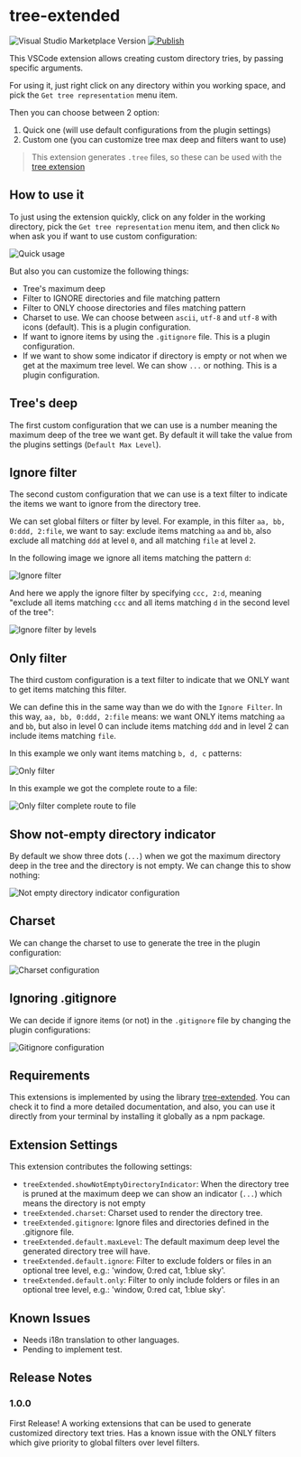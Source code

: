 # tree-extended

![Visual Studio Marketplace Version](https://img.shields.io/visual-studio-marketplace/v/rulyotano.tree-extended?logo=visual-studio-code&logoColor=blue) [![Publish](https://github.com/rulyotano/tree-extended-vscode/actions/workflows/publish.yml/badge.svg)](https://github.com/rulyotano/tree-extended-vscode/actions/workflows/publish.yml)


This VSCode extension allows creating custom directory tries, by passing specific arguments.

For using it, just right click on any directory within you working space, and pick the `Get tree representation` menu item.

Then you can choose between 2 option:
1. Quick one (will use default configurations from the plugin settings)
2. Custom one (you can customize tree max deep and filters want to use)

> This extension generates `.tree` files, so these can be used with the [tree extension](https://marketplace.visualstudio.com/items?itemName=CTC.vscode-tree-extension)

## How to use it

To just using the extension quickly, click on any folder in the working directory, pick the `Get tree representation` menu item, and then click `No` when ask you if want to use custom configuration:

![Quick usage](images/tree-extended-quick.gif)

But also you can customize the following things:
- Tree's maximum deep
- Filter to IGNORE directories and file matching pattern
- Filter to ONLY choose directories and files matching pattern
- Charset to use. We can choose between `ascii`, `utf-8` and `utf-8` with icons (default). This is a plugin configuration.
- If want to ignore items by using the `.gitignore` file. This is a plugin configuration.
- If we want to show some indicator if directory is empty or not when we get at the maximum tree level. We can show `...` or nothing. This is a plugin configuration. 

## Tree's deep

The first custom configuration that we can use is a number meaning the maximum deep of the tree we want  get. By default it will take the value from the plugins settings (`Default Max Level`).

## Ignore filter

The second custom configuration that we can use is a text filter to indicate the items we want to ignore from the directory tree.

We can set global filters or filter by level. For example, in this filter `aa, bb, 0:ddd, 2:file`, we want to say: exclude items matching `aa` and `bb`, also exclude all matching `ddd` at level `0`, and all matching `file` at level `2`.

In the following image we ignore all items matching the pattern `d`:

![Ignore filter](images/tree-extended-ignore-filter.gif)

And here we apply the ignore filter by specifying `ccc, 2:d`, meaning "exclude all items matching `ccc` and all items matching `d` in the second level of the tree":

![Ignore filter by levels](images/tree-extended-ignore-filter-by-levels.gif)

## Only filter

The third custom configuration is a text filter to indicate that we ONLY want to get items matching this filter.

We can define this in the same way than we do with the `Ignore Filter`. In this way, `aa, bb, 0:ddd, 2:file` means: we want ONLY items matching `aa` and `bb`, but also in level 0 can include items matching `ddd` and in level 2 can include items matching `file`.

In this example we only want items matching `b, d, c` patterns:

![Only filter](images/tree-extended-only-filter.gif)

In this example we got the complete route to a file:

![Only filter complete route to file](images/tree-extended-only-filter-complete-route-to-file.gif)

## Show not-empty directory indicator

By default we show three dots (`...`) when we got the maximum directory deep in the tree and the directory is not empty. We can change this to show nothing:

![Not empty directory indicator configuration](images/tree-extended-configurations.gif)

## Charset

We can change the charset to use to generate the tree in the plugin configuration:

![Charset configuration](images/tree-extended-configurations-charset.gif)

## Ignoring .gitignore

We can decide if ignore items (or not) in the `.gitignore` file by changing the plugin configurations:

![Gitignore configuration](images/tree-extended-configurations-gitignore.gif)

## Requirements

This extensions is implemented by using the library [tree-extended](https://github.com/rulyotano/tree-extended). You can check it to find a more detailed documentation, and also, you can use it directly from your terminal by installing it globally as a npm package.

## Extension Settings

This extension contributes the following settings:

* `treeExtended.showNotEmptyDirectoryIndicator`: When the directory tree is pruned at the maximum deep we can show an indicator (`...`) which means the directory is not empty
* `treeExtended.charset`: Charset used to render the directory tree.
* `treeExtended.gitignore`: Ignore files and directories defined in the .gitignore file.
* `treeExtended.default.maxLevel`: The default maximum deep level the generated directory tree will have.
* `treeExtended.default.ignore`: Filter to exclude folders or files in an optional tree level, e.g.: 'window, 0:red cat, 1:blue sky'.
* `treeExtended.default.only`: Filter to only include folders or files in an optional tree level, e.g.: 'window, 0:red cat, 1:blue sky'.

## Known Issues

* Needs i18n translation to other languages.
* Pending to implement test.

## Release Notes

### 1.0.0

First Release! A working extensions that can be used to generate customized directory text tries. Has a known issue with the ONLY filters which give priority to global filters over level filters.